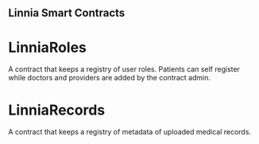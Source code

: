 Linnia Smart Contracts
---
# LinniaRoles
A contract that keeps a registry of user roles. Patients can self register while doctors and providers are added by the contract admin.

# LinniaRecords
A contract that keeps a registry of metadata of uploaded medical records.
